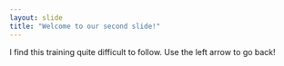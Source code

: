 ```yaml
---
layout: slide
title: "Welcome to our second slide!"
---
```

I find this training quite difficult to follow.
Use the left arrow to go back!
